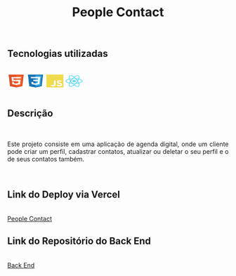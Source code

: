 <h1 align="center" font-family="pattaya">People Contact</h1><br>

<h2 font-family="pattaya">Tecnologias utilizadas</h2>
<div style="display: inline_block"><br>
<img align="center" alt="Juliana-HTML" height="30" width="40" src="https://raw.githubusercontent.com/devicons/devicon/master/icons/html5/html5-original.svg">
<img align="center" alt="Juliana-CSS" height="30" width="40" src="https://raw.githubusercontent.com/devicons/devicon/master/icons/css3/css3-original.svg">
<img align="center" alt="Juliana-Js" height="30" width="40" src="https://raw.githubusercontent.com/devicons/devicon/master/icons/javascript/javascript-plain.svg">
<img align="center" alt="Juliana-React" height="30" width="40" src="https://raw.githubusercontent.com/devicons/devicon/master/icons/react/react-original.svg">
</div><br>

<h2 font-family="pattaya">Descrição</h2><br>
<p font-family="robotto" font-size="16px" line-height="34px" align="justify">
Este projeto consiste em uma aplicação de agenda digital, onde um cliente pode criar um perfil, cadastrar contatos, atualizar ou deletar o seu perfil e o de seus contatos também.
</p><br>

<h2 font-family="pattaya">Link do Deploy via Vercel</h2><br>
<a href="https://front-desafio-full-julianairana.vercel.app/" font-family="robotto" font-size="16px">People Contact</a>

<h2 font-family="pattaya">Link do Repositório do Back End</h2><br>
<a href="https://github.com/julianairana/back-desafio-full-julianairana" font-family="robotto" font-size="16px">Back End</a>
